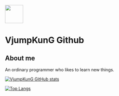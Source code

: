 <img src="https://avatars.githubusercontent.com/u/12080533?v=4" width=60 height=60> 

# VjumpKunG Github

## About me

An ordinary programmer who likes to learn new things.

[![VjumpKunG GitHub stats](https://github-readme-stats.vercel.app/api?username=vjumpkung)](https://github.com/anuraghazra/github-readme-stats)

[![Top Langs](https://github-readme-stats.vercel.app/api/top-langs/?username=vjumpkung)](https://github.com/anuraghazra/github-readme-stats)

